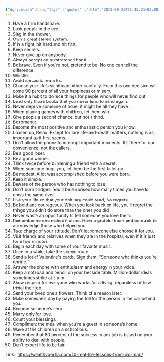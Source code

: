 ```yaml
---
{"dg-publish":true,"tags":["quotes"],"date":"2023-08-20T21:45:21+03:00","modified_at":"2023-10-06T11:09:52+04:00","title":"Life lessons from 80 year old","alias":"Life lessons from 80 year old","dg-path":"/quotes/202308202145.md","permalink":"/quotes/202308202145/","dgPassFrontmatter":true}
---
```



1. Have a firm handshake.
2. Look people in the eye.
3. Sing in the shower.
4. Own a great stereo system.
5. If in a fight, hit hard and hit first.
6. Keep secrets.
7. Never give up on anybody.
8. Always accept an outstretched hand.
9. Be brave. Even if you’re not, pretend to be. No one can tell the difference.
10. Whistle.
11. Avoid sarcastic remarks.
12. Choose your life’s significant other carefully. From this one decision will come 90 percent of all your happiness or misery.
13. Make it a habit to do nice things for people who will never find out.
14. Lend only those books that you never tend to send again.
15. Never deprive someone of hope; it might be all they have.
16. When playing games with children, let them win.
17. Give people a second chance, but not a third.
18. Be romantic.
19. Become the most positive and enthusiastic person you know.
20. Loosen up, Relax. Except for rare life-and-death matters, nothing is as important as it first seems.
21. Don’t allow the phone to interrupt important moments. It’s there for our convenience, not the callers.
22. Be a good loser.
23. Be a good winner.
24. Think twice before burdening a friend with a secret.
25. When someone hugs you, let them be the first to let go.
26. Be modest. A lot was accomplished before you were born.
27. Keep it simple.
28. Beware of the person who has nothing to lose.
29. Don’t burn bridges. You’ll be surprised how many times you have to cross the same river.
30. Live your life so that your obituary could read, No regrets.
31. Be bold and courageous. When you look back on life, you’ll regret the things you didn’t do more than the ones you did.
32. Never waste an opportunity to tell someone you love them.
33. Remember no one makes it alone. Have a grateful heart and be quick to acknowledge those who helped you.
34. Take charge of your attitude. Don’t let someone else choose it for you.
35. Visit friends and relatives when they are in the hospital; even if it is just for a few minutes
36. Begin each day with some of your favorite music.
37. Once in a while, take the scenic route.
38. Send a lot of Valentine's cards. Sign them, “Someone who thinks you’re terrific.”
39. Answer the phone with enthusiasm and energy in your voice.
40. Keep a notepad and pencil on your bedside table. Million-dollar ideas sometimes strike at 3 a.m.
41. Show respect for everyone who works for a living, regardless of how trivial their job.
42. Send your loved one's flowers. Think of a reason later.
43. Make someone’s day by paying the toll for the person in the car behind you.
44. Become someone’s hero.
45. Marry only for love.
46. Count your blessings.
47. Compliment the meal when you’re a guest in someone’s home.
48. Wave at the children on a school bus.
49. Remember that 80 percent of the success in any job is based on your ability to deal with people.
50. Don’t expect life to be fair.


Link:: https://wealthygorilla.com/50-real-life-lessons-from-old-man/

